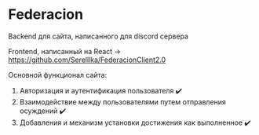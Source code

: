 # Federacion

Backend для сайта, написанного для discord сервера

Frontend, написанный на React -> https://github.com/Serelllka/FederacionClient2.0

Основной функционал сайта:

1) Авторизация и аутентификация пользователя ✔️
2) Взаимодействие между пользователями путем отправления осуждений ✔️
3) Добавления и механизм установки достижения как выполненное ✔️
